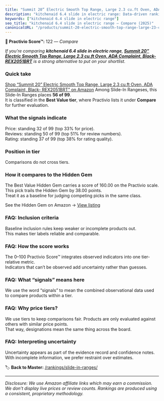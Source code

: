 ```yaml
---
title: "Summit 20” Electric Smooth Top Range, Large 2.3 cu.ft Oven, ADA Complaint, Black- REX2051BRT"
description: "kitchenaid 6.4 slide in electric range: Data-driven ranking using the Practivio Score™. Positioned by quality, value, demand, findability, momentum."
keywords: ["kitchenaid 6.4 slide in electric range"]
seo_title: "kitchenaid 6.4 slide in electric range — Compare (2025)"
canonicalURL: "/products/summit-20-electric-smooth-top-range-large-23-cuft-oven-ada-complaint-black-rex2051brt-B08SWJ7T6B/"
---
```


**🛒 Practivio Score™:** 122 — _Compare_


*If you're comparing **kitchenaid 6.4 slide in electric range**, **[Summit 20” Electric Smooth Top Range, Large 2.3 cu.ft Oven, ADA Complaint, Black- REX2051BRT](https://www.amazon.com/dp/B08SWJ7T6B?tag=practivio-20)** is a strong alternative to put on your shortlist.*
### Quick take
[Shop “Summit 20” Electric Smooth Top Range, Large 2.3 cu.ft Oven, ADA Complaint, Black- REX2051BRT” on Amazon](https://www.amazon.com/dp/B08SWJ7T6B?tag=practivio-20)
Among Slide-In Rangeses, this Slide-In Ranges places **56 of 99**.  
It is classified in the **Best Value tier**, where Practivio lists it under **Compare** for further evaluation.

### What the signals indicate
Price: standing 32 of 99 (top 33% for price).  
Reviews: standing 50 of 99 (top 51% for review numbers).  
Rating: standing 37 of 99 (top 38% for rating quality).  

### Position in tier
Comparisons do not cross tiers.

### How it compares to the Hidden Gem
The Best Value Hidden Gem carries a score of 160.00 on the Practivio scale.  
This pick trails the Hidden Gem by 38.00 points.  
Treat it as a baseline for judging competing picks in the same class.  

See the Hidden Gem on Amazon → [View listing](https://www.amazon.com/dp/B07PYMSR7K?tag=practivio-20)

### FAQ: Inclusion criteria
Baseline inclusion rules keep weaker or incomplete products out.  
This makes tier labels reliable and comparable.

### FAQ: How the score works
The 0–100 Practivio Score™ integrates observed indicators into one tier-relative metric.  
Indicators that can’t be observed add uncertainty rather than guesses.

### FAQ: What “signals” means here
We use the word “signals” to mean the combined observational data used to compare products within a tier.

### FAQ: Why price tiers?
We use tiers to keep comparisons fair. Products are only evaluated against others with similar price points.  
That way, designations mean the same thing across the board.

### FAQ: Interpreting uncertainty
Uncertainty appears as part of the evidence record and confidence notes.  
With incomplete information, we prefer restraint over estimates.

<!-- Missing template for Compare/CompareWithinPriceClass -->


🏷️ **Back to Master:** [/rankings/slide-in-ranges/](/rankings/slide-in-ranges/)

---
_Disclosure: We use Amazon affiliate links which may earn a commission. We don’t display live prices or review counts. Rankings are produced using a consistent, proprietary methodology._
